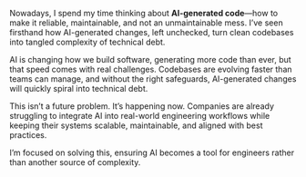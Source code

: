 Nowadays, I spend my time thinking about **AI-generated code**—how to make it reliable, maintainable, and not an unmaintainable mess. I’ve seen firsthand how AI-generated changes, left unchecked, turn clean codebases into tangled complexity of technical debt.  

AI is changing how we build software, generating more code than ever, but that speed comes with real challenges. Codebases are evolving faster than teams can manage, and without the right safeguards, AI-generated changes will quickly spiral into technical debt.

This isn’t a future problem. It’s happening now. Companies are already struggling to integrate AI into real-world engineering workflows while keeping their systems scalable, maintainable, and aligned with best practices.

I’m focused on solving this, ensuring AI becomes a tool for engineers rather than another source of complexity.
